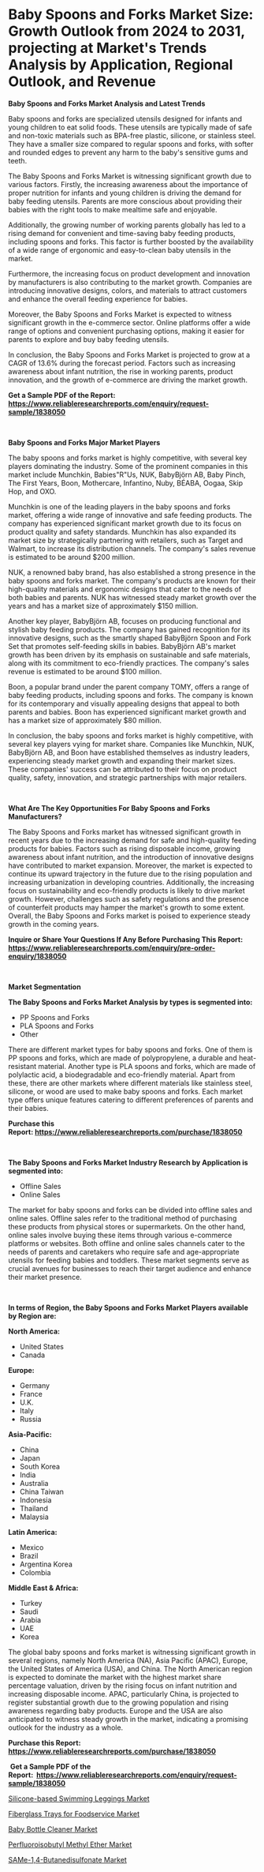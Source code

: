 <p><h1>Baby Spoons and Forks Market Size: Growth Outlook from 2024 to 2031, projecting at Market's Trends Analysis by Application, Regional Outlook, and Revenue</h1></p><p><strong>Baby Spoons and Forks Market Analysis and Latest Trends</strong></p>
<p><p>Baby spoons and forks are specialized utensils designed for infants and young children to eat solid foods. These utensils are typically made of safe and non-toxic materials such as BPA-free plastic, silicone, or stainless steel. They have a smaller size compared to regular spoons and forks, with softer and rounded edges to prevent any harm to the baby's sensitive gums and teeth.</p><p>The Baby Spoons and Forks Market is witnessing significant growth due to various factors. Firstly, the increasing awareness about the importance of proper nutrition for infants and young children is driving the demand for baby feeding utensils. Parents are more conscious about providing their babies with the right tools to make mealtime safe and enjoyable.</p><p>Additionally, the growing number of working parents globally has led to a rising demand for convenient and time-saving baby feeding products, including spoons and forks. This factor is further boosted by the availability of a wide range of ergonomic and easy-to-clean baby utensils in the market.</p><p>Furthermore, the increasing focus on product development and innovation by manufacturers is also contributing to the market growth. Companies are introducing innovative designs, colors, and materials to attract customers and enhance the overall feeding experience for babies.</p><p>Moreover, the Baby Spoons and Forks Market is expected to witness significant growth in the e-commerce sector. Online platforms offer a wide range of options and convenient purchasing options, making it easier for parents to explore and buy baby feeding utensils.</p><p>In conclusion, the Baby Spoons and Forks Market is projected to grow at a CAGR of 13.6% during the forecast period. Factors such as increasing awareness about infant nutrition, the rise in working parents, product innovation, and the growth of e-commerce are driving the market growth.</p></p>
<p><strong>Get a Sample PDF of the Report:&nbsp; <a href="https://www.reliableresearchreports.com/enquiry/request-sample/1838050">https://www.reliableresearchreports.com/enquiry/request-sample/1838050</a></strong></p>
<p>&nbsp;</p>
<p><strong>Baby Spoons and Forks Major Market Players</strong></p>
<p><p>The baby spoons and forks market is highly competitive, with several key players dominating the industry. Some of the prominent companies in this market include Munchkin, Babies"R"Us, NUK, BabyBjörn AB, Baby Pinch, The First Years, Boon, Mothercare, Infantino, Nuby, BÉABA, Oogaa, Skip Hop, and OXO.</p><p>Munchkin is one of the leading players in the baby spoons and forks market, offering a wide range of innovative and safe feeding products. The company has experienced significant market growth due to its focus on product quality and safety standards. Munchkin has also expanded its market size by strategically partnering with retailers, such as Target and Walmart, to increase its distribution channels. The company's sales revenue is estimated to be around $200 million.</p><p>NUK, a renowned baby brand, has also established a strong presence in the baby spoons and forks market. The company's products are known for their high-quality materials and ergonomic designs that cater to the needs of both babies and parents. NUK has witnessed steady market growth over the years and has a market size of approximately $150 million.</p><p>Another key player, BabyBjörn AB, focuses on producing functional and stylish baby feeding products. The company has gained recognition for its innovative designs, such as the smartly shaped BabyBjörn Spoon and Fork Set that promotes self-feeding skills in babies. BabyBjörn AB's market growth has been driven by its emphasis on sustainable and safe materials, along with its commitment to eco-friendly practices. The company's sales revenue is estimated to be around $100 million.</p><p>Boon, a popular brand under the parent company TOMY, offers a range of baby feeding products, including spoons and forks. The company is known for its contemporary and visually appealing designs that appeal to both parents and babies. Boon has experienced significant market growth and has a market size of approximately $80 million.</p><p>In conclusion, the baby spoons and forks market is highly competitive, with several key players vying for market share. Companies like Munchkin, NUK, BabyBjörn AB, and Boon have established themselves as industry leaders, experiencing steady market growth and expanding their market sizes. These companies' success can be attributed to their focus on product quality, safety, innovation, and strategic partnerships with major retailers.</p></p>
<p>&nbsp;</p>
<p><strong>What Are The Key Opportunities For Baby Spoons and Forks Manufacturers?</strong></p>
<p><p>The Baby Spoons and Forks market has witnessed significant growth in recent years due to the increasing demand for safe and high-quality feeding products for babies. Factors such as rising disposable income, growing awareness about infant nutrition, and the introduction of innovative designs have contributed to market expansion. Moreover, the market is expected to continue its upward trajectory in the future due to the rising population and increasing urbanization in developing countries. Additionally, the increasing focus on sustainability and eco-friendly products is likely to drive market growth. However, challenges such as safety regulations and the presence of counterfeit products may hamper the market's growth to some extent. Overall, the Baby Spoons and Forks market is poised to experience steady growth in the coming years.</p></p>
<p><strong>Inquire or Share Your Questions If Any Before Purchasing This Report: <a href="https://www.reliableresearchreports.com/enquiry/pre-order-enquiry/1838050">https://www.reliableresearchreports.com/enquiry/pre-order-enquiry/1838050</a></strong></p>
<p>&nbsp;</p>
<p><strong>Market Segmentation</strong></p>
<p><strong>The Baby Spoons and Forks Market Analysis by types is segmented into:</strong></p>
<p><ul><li>PP Spoons and Forks</li><li>PLA Spoons and Forks</li><li>Other</li></ul></p>
<p><p>There are different market types for baby spoons and forks. One of them is PP spoons and forks, which are made of polypropylene, a durable and heat-resistant material. Another type is PLA spoons and forks, which are made of polylactic acid, a biodegradable and eco-friendly material. Apart from these, there are other markets where different materials like stainless steel, silicone, or wood are used to make baby spoons and forks. Each market type offers unique features catering to different preferences of parents and their babies.</p></p>
<p><strong>Purchase this Report:&nbsp;<a href="https://www.reliableresearchreports.com/purchase/1838050">https://www.reliableresearchreports.com/purchase/1838050</a></strong></p>
<p>&nbsp;</p>
<p><strong>The Baby Spoons and Forks Market Industry Research by Application is segmented into:</strong></p>
<p><ul><li>Offline Sales</li><li>Online Sales</li></ul></p>
<p><p>The market for baby spoons and forks can be divided into offline sales and online sales. Offline sales refer to the traditional method of purchasing these products from physical stores or supermarkets. On the other hand, online sales involve buying these items through various e-commerce platforms or websites. Both offline and online sales channels cater to the needs of parents and caretakers who require safe and age-appropriate utensils for feeding babies and toddlers. These market segments serve as crucial avenues for businesses to reach their target audience and enhance their market presence.</p></p>
<p>&nbsp;</p>
<p><strong>In terms of Region, the Baby Spoons and Forks Market Players available by Region are:</strong></p>
<p>
    <p> <strong> North America: </strong>
        <ul>
            <li>United States</li>
            <li>Canada</li>
        </ul>
        </p> 
    <p> <strong> Europe: </strong>
        <ul>
            <li>Germany</li>
            <li>France</li>
            <li>U.K.</li>
            <li>Italy</li>
            <li>Russia</li>
        </ul>
        </p> 
    <p> <strong> Asia-Pacific: </strong>
        <ul>
            <li>China</li>
            <li>Japan</li>
            <li>South Korea</li>
            <li>India</li>
            <li>Australia</li>
            <li>China Taiwan</li>
            <li>Indonesia</li>
            <li>Thailand</li>
            <li>Malaysia</li>
        </ul>
        </p> 
    <p> <strong> Latin America: </strong>
        <ul>
            <li>Mexico</li>
            <li>Brazil</li>
            <li>Argentina Korea</li>
            <li>Colombia</li>
        </ul>
        </p> 
    <p> <strong> Middle East & Africa: </strong>
        <ul>
            <li>Turkey</li>
            <li>Saudi</li>
            <li>Arabia</li>
            <li>UAE</li>
            <li>Korea</li>
        </ul>
    </p>
    </p>
<p><p>The global baby spoons and forks market is witnessing significant growth in several regions, namely North America (NA), Asia Pacific (APAC), Europe, the United States of America (USA), and China. The North American region is expected to dominate the market with the highest market share percentage valuation, driven by the rising focus on infant nutrition and increasing disposable income. APAC, particularly China, is projected to register substantial growth due to the growing population and rising awareness regarding baby products. Europe and the USA are also anticipated to witness steady growth in the market, indicating a promising outlook for the industry as a whole.</p></p>
<p><strong>Purchase this Report: <a href="https://www.reliableresearchreports.com/purchase/1838050">https://www.reliableresearchreports.com/purchase/1838050</a></strong></p>
<p>&nbsp;<strong>Get a Sample PDF of the Report:&nbsp;&nbsp;<a href="https://www.reliableresearchreports.com/enquiry/request-sample/1838050">https://www.reliableresearchreports.com/enquiry/request-sample/1838050</a></strong></p>
<p><strong></strong></p>
<p><p><a href="https://github.com/BryceTownsendr/Market-Research-Report-List-2/blob/main/silicone-based-swimming-leggings-market.md">Silicone-based Swimming Leggings Market</a></p><p><a href="https://github.com/ChiragRp1/Market-Research-Report-List-2/blob/main/fiberglass-trays-for-foodservice-market.md">Fiberglass Trays for Foodservice Market</a></p><p><a href="https://github.com/ChiragRP21/Market-Research-Report-List-2/blob/main/baby-bottle-cleaner-market.md">Baby Bottle Cleaner Market</a></p><p><a href="https://github.com/WillieWoodard/Market-Research-Report-List-2/blob/main/perfluoroisobutyl-methyl-ether-market.md">Perfluoroisobutyl Methyl Ether Market</a></p><p><a href="https://github.com/PeterParrish5/Market-Research-Report-List-2/blob/main/same-14-butanedisulfonate-market.md">SAMe-1,4-Butanedisulfonate Market</a></p></p>